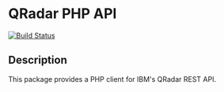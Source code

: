 # QRadar PHP API #

[![Build Status](https://travis-ci.org/guidepointsecurity/QRadar-php.svg?branch=master)](https://travis-ci.org/guidepointsecurity/QRadar-php)

## Description ##

This package provides a PHP client for IBM's QRadar REST API. 